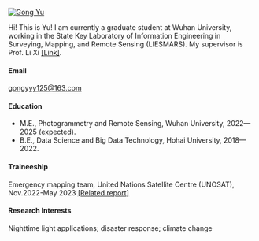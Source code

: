 

[![Gong Yu](https://img.shields.io/badge/elianeevans-github-blue?logo=github)](https://github.com/ElianeEvans)

Hi! This is Yu! I am currently a graduate student at Wuhan University, working in the State Key Laboratory of Information Engineering in Surveying, Mapping, and Remote Sensing (LIESMARS). My supervisor is Prof. Li Xi [[Link]](http://nightlight.whu.edu.cn/en).

#### Email
gongyyy125@163.com

#### Education
- M.E., Photogrammetry and Remote Sensing, Wuhan University, 2022—2025 (expected).
- B.E., Data Science and Big Data Technology, Hohai University, 2018—2022.

#### Traineeship
Emergency mapping team, United Nations Satellite Centre (UNOSAT), Nov.2022-May 2023
[[Related report]](https://baijiahao.baidu.com/s?id=1773257499458715443&wfr=spider&for=pc)

#### Research Interests
Nighttime light applications; disaster response; climate change

